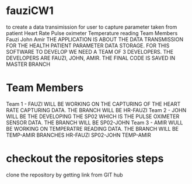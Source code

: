 # fauziCW1
to create a data transimission for user to capture parameter taken from patient
Heart Rate
Pulse oximeter
Temperature reading
Team Members
Fauzi
John
Amir
THE APPLICATION IS ABOUT THE DATA TRANSMISSION FOR THE HEALTH PATIENT PARAMETER DATA STORAGE. FOR THIS SOFTWARE TO DEVELOP WE NEED A TEAM OF 3 DEVELOPERS. THE DEVELOPERS ARE FAUZI, JOHN, AMIR.
THE FINAL CODE IS SAVED IN MASTER BRANCH
# Team Members
Team 1 - FAUZI WILL BE WORKING ON THE CAPTURING OF THE HEART RATE CAPTURING DATA. THE BRANCH WILL BE HR-FAUZI
Team 2 - JOHN WILL BE THE DEVELOPING THE SP02 WHICH IS THE PULSE OXIMETER SENSOR DATA. THE BRANCH WILL BE SP02-JOHN
Team 3 - AMIR WULL BE WORKING ON TEMPERATRE READING DATA. THE BRANCH WILL BE TEMP-AMIR
BRANCHES
HR-FAUZI
SP02-JOHN
TEMP-AMIR
# checkout the repositories steps
clone the repository by getting link from GIT hub

